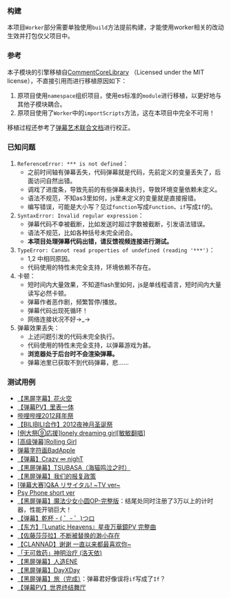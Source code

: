 ### 构建
本项目`Worker`部分需要单独使用`build`方法提前构建，才能使用worker相关的改动生效并打包仅父项目中。

### 参考
本子模块的引擎移植自[CommentCoreLibrary](https://github.com/jabbany/CommentCoreLibrary/) （Licensed under the MIT license），不直接引用而进行移植原因如下：
1. 原项目使用`namespace`组织项目，使用es标准的`module`进行移植，以更好地与其他子模块耦合。
2. 原项目使用了`Worker`中的`importScripts`方法，这在本项目中完全不可用！

移植过程还参考了[弹幕艺术联合文档](http://biliscript-syndicate.github.io/reference.html)进行校正。

### 已知问题
1. `ReferenceError: *** is not defined`：
   - 之前时间轴有弹幕丢失，代码弹幕就是代码，先前定义的变量丢失了，后面访问自然出错。
   - 调戏了进度条，导致先前的有些弹幕未执行，导致环境变量依赖未定义。
   - 语法不规范，不知as3里如何，js里未定义的变量就是直接报错。
   - 编写错误，可能是大小写？见过`function`写成`Function`、`if`写成`If`的。
2. `SyntaxError: Invalid regular expression`：
   - 弹幕代码不幸被截断，比如发送时超过字数被截断，引发语法错误。
   - 语法不规范，比如各种括号未完全闭合。
   - **本项目处理弹幕代码出错，请反馈视频连接进行测试。**
3. `TypeError: Cannot read properties of undefined (reading '***')`：
   - 1,2 中相同原因。
   - 代码使用的特性未完全支持，环境依赖不存在。
4. 卡顿：
   - 短时间内大量效果，不知道flash里如何，js是单线程语言，短时间内大量读写必然卡顿。
   - 弹幕作者恶作剧，频繁暂停/播放。
   - 弹幕代码出现死循环！
   - 网络连接状况不好→_→
5. 弹幕效果丢失：
   - 上述问题引发的代码未完全执行。
   - 代码使用的特性未完全支持，以弹幕游戏为甚。
   - **浏览器处于后台时不会渲染弹幕。**
   - 弹幕池里已获取不到代码弹幕，悲……

### 测试用例
- [【黑屏字幕】花火空](https://www.bilibili.com/video/av71938)
- [【弹幕PV】里表一体](https://www.bilibili.com/video/av201763)
- [哔哩哔哩2012拜年祭](https://www.bilibili.com/video/av203614)
- [【BILIBILI合作】2012夜神月圣诞祭](https://www.bilibili.com/video/av222938)
- [[例大祭⑨応援]lonely dreaming girl[敏敏翻唱]](https://www.bilibili.com/video/av280613)
- [[高级弹幕]Rolling Girl](https://www.bilibili.com/video/av379138)
- [弹幕字符画BadApple](https://www.bilibili.com/video/av383598)
- [【弹幕】Crazy ∞ nighT](https://www.bilibili.com/video/av392859)
- [【黑屏弹幕】TSUBASA（海猫鸣泣之时）](https://www.bilibili.com/video/av393948?p=2)
- [【黑屏弹幕】我们的报复政策](https://www.bilibili.com/video/av397395)
- [[弹幕大赛]Q&A リサイタル! ~TV ver~](https://www.bilibili.com/video/av399127)
- [Psy Phone short ver](https://www.bilibili.com/video/av402034)
- [【黑屏弹幕】魔法少女小圆OP-完整版](https://www.bilibili.com/video/av409835)：结尾处同时注册了3万以上的计时器，性能开销巨大！
- [【弹幕】乾杯 - ( ゜- ゜)つロ](https://www.bilibili.com/video/av411358)
- [【东方】『Lunatic Heavens』星夜万華鏡PV 完整曲](https://www.bilibili.com/video/av464038)
- [【佐藤莎莎拉】不断被替换的渺小存在](https://www.bilibili.com/video/av606355)
- [【CLANNAD】谢谢 一直以来都最喜欢你~](https://www.bilibili.com/video/av856822)
- [「无可救药」神明治疗 (洛天依)](https://www.bilibili.com/video/av945882)
- [【黑屏弹幕】人造ENE](https://www.bilibili.com/video/av980264)
- [【黑屏弹幕】DayXDay](https://www.bilibili.com/video/av2642876)
- [【黑屏弹幕】旅（完成）](https://www.bilibili.com/video/av2735163)：弹幕君好像误将`if`写成了`If`？
- [【弹幕PV】世界终结舞厅](https://www.bilibili.com/video/av2775802)
